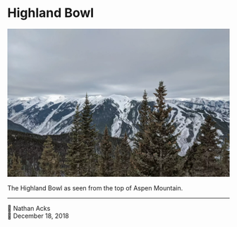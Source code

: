 # Highland Bowl

![A snowy mountain range seen through the tops of a pine forest](assets/487227e11f7d2a67dfb7b27d3a37b2ab.webp)

The Highland Bowl as seen from the top of Aspen Mountain.

- - - -

👤 Nathan Acks  
📅 December 18, 2018
